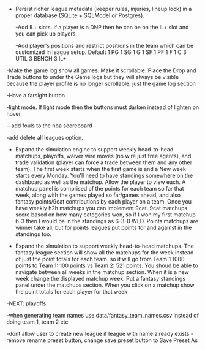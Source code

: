 - Persist richer league metadata (keeper rules, injuries, lineup lock) in a proper database (SQLite + SQLModel or Postgres).

   -Add IL+ slots. If a player is a DNP then he can be on the IL+ slot and you can pick up players.

   -Add player's positions and restrict positions in the team which can be customized in league setup. Default 1 PG 1 SG 1 G 1 SF 1 PF 1 F 1 C 3 UTIL 3 BENCH 3 IL+

-Make the game log show all games. Make it scrollable. Place the Drop and Trade buttons to under the Game logs but they will always be visible because the player profile is no longer scrollable, just the game log section

-Have a farsight button 




-light mode. If light mode then the buttons must darken instead of lighten on hover

--add fouls to the nba scoreboard

-add delete all leagues option.

- Expand the simulation engine to support weekly head-to-head matchups, playoffs, waiver wire moves (no wire just free agents), and trade validation (player can force a trade between them and any other team). The first week starts when the first game is and a New week starts every Monday. You'll need to have standings somewhere on the dashboard as well as the matchup. Allow the player to view each. A matchup panel is comprised of the points for each team so far that week, along with the games played so far/games ahead, and also fantasy points/9cat contributions by each player on a team. Once you have weekly h2h matchups you can implement 9cat. 9cat matchups score based on how many categories won, so if I won my first matchup 6-3 then I would be in the standings as 6-3-0 WLD. Points matchups are winner take all, but for points leagues put points for and against in the standings too. 

- Expand the simulation to support weekly head-to-head matchups. The fantasy league section will show all the matchups for the week instead of just the point totals for each team. so it will go from  Team 1 1000 points to Team 1: 100 points vs Team 2: 521 points. You shoud be able to navigate between all weeks in the matchup section. When it is a new week change the displayed matchup week. Put a fantasy standings panel under the matchups section. When you click on a matchup show the point totals for each player for that week

-NEXT: playoffs

-when generating team names use data/fantasy_team_names.csv instead of doing team 1, team 2 etc

-dont allow user to create new league if league with name already exists
-remove rename preset button, change save preset button to Save Preset As